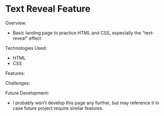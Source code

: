 # Text Reveal Feature

Overview:

- Basic landing page to practice HTML and CSS, especially the "text-reveal" effect

Technologies Used:

- HTML
- CSS

Features:

Challenges:

Future Development:

- I probably won't develop this page any further, but may reference it in case future project require similar features.
